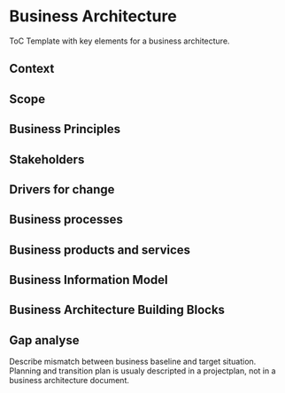 # Business Architecture

ToC Template with key elements for a business architecture.

## Context

## Scope

## Business Principles

## Stakeholders

## Drivers for change

## Business processes

## Business products and services

## Business Information Model

## Business Architecture Building Blocks

## Gap analyse


Describe mismatch between business baseline and target situation. Planning and transition plan is usualy descripted in a projectplan, not in a business architecture document.
